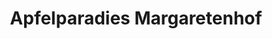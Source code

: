 ---
title: "Apfelparadies Margaretenhof"
url: /moers/apfelparadies-margaretenhof/
shop: Gemüse & Obst
---